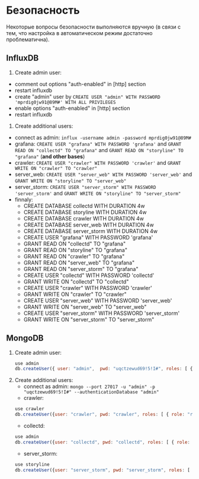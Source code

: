 # Безопасность

Некоторые вопросы безопасности выполняются вручную (в связи с тем, что настройка в автоматическом режим достаточно проблематична).

## InfluxDB

1. Create admin user:
  - comment out options "auth-enabled" in [http] section
  - restart influxdb
  - create "admin" user by `CREATE USER "admin" WITH PASSWORD 'mprdig0jw91@89M#' WITH ALL PRIVILEGES`
  - enable options "auth-enabled" in [http] section
  - restart influxdb
1. Create additional users:
  - connect as admin: `influx -username admin -password mprdig0jw91@89M#`
  - grafana: `CREATE USER "grafana" WITH PASSWORD 'grafana'` and `GRANT READ ON "collectd" TO "grafana"` and `GRANT READ ON "storyline" TO "grafana"` (**and other bases**)
  - crawler: `CREATE USER "crawler" WITH PASSWORD 'crawler'` and `GRANT WRITE ON "crawler" TO "crawler"`
  - server_web: `CREATE USER "server_web" WITH PASSWORD 'server_web'` and `GRANT WRITE ON "storyline" TO "server_web"`
  - server_storm: `CREATE USER "server_storm" WITH PASSWORD 'server_storm'` and `GRANT WRITE ON "storyline" TO "server_storm"`
  - finnaly:
	- CREATE DATABASE collectd WITH DURATION 4w
	- CREATE DATABASE storyline WITH DURATION 4w
	- CREATE DATABASE crawler WITH DURATION 4w
	- CREATE DATABASE server_web WITH DURATION 4w
	- CREATE DATABASE server_storm WITH DURATION 4w
	- CREATE USER "grafana" WITH PASSWORD 'grafana'
	- GRANT READ ON "collectd" TO "grafana"
	- GRANT READ ON "storyline" TO "grafana"
	- GRANT READ ON "crawler" TO "grafana"
	- GRANT READ ON "server_web" TO "grafana"
	- GRANT READ ON "server_storm" TO "grafana"
	- CREATE USER "collectd" WITH PASSWORD 'collectd'
	- GRANT WRITE ON "collectd" TO "collectd"
	- CREATE USER "crawler" WITH PASSWORD 'crawler'
	- GRANT WRITE ON "crawler" TO "crawler"
	- CREATE USER "server_web" WITH PASSWORD 'server_web'
	- GRANT WRITE ON "server_web" TO "server_web"
	- CREATE USER "server_storm" WITH PASSWORD 'server_storm'
	- GRANT WRITE ON "server_storm" TO "server_storm"




## MongoDB
1. Create admin user:
	```js
	use admin
	db.createUser({ user: "admin", 	pwd: "uqctzewud69!5!I#", roles: [ { role: "userAdminAnyDatabase", db: "admin" } ]})
	```
1. Create additional users:
    - connect as admin: `mongo --port 27017 -u "admin" -p "uqctzewud69!5!I#" --authenticationDatabase "admin"`
    - crawler:
	```js
	use crawler
	db.createUser({user: "crawler", pwd: "crawler", roles: [ { role: "readWrite", db: "crawler" }]})
	```
    - collectd:
	```js
	use admin
	db.createUser({user: "collectd", pwd: "collectd", roles: [ { role: "readAnyDatabase", db: "admin" }, { role: "clusterMonitor", db: "admin" } ]});
	```
	- server_storm:
	```js
	use storyline
	db.createUser({user: "server_storm", pwd: "server_storm", roles: [ { role: "readWrite", db: "crawler" }, { role: "readWrite", db: "storyline" } ]});
	```
